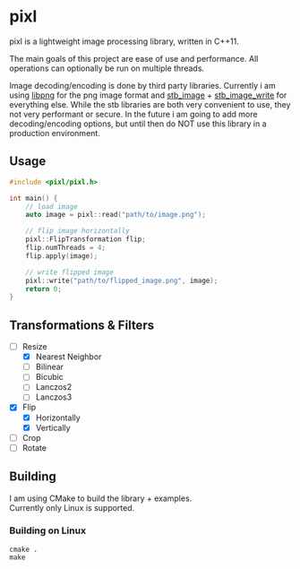 # pixl
pixl is a lightweight image processing library, written in C++11.

The main goals of this project are ease of use and performance. 
All operations can optionally be run on multiple threads.

Image decoding/encoding is done by third party libraries. Currently i am using [libpng](http://www.libpng.org/pub/png/libpng.html) for the png image
format and [stb_image](https://github.com/nothings/stb/blob/master/stb_image.h) +
[stb_image_write](https://github.com/nothings/stb/blob/master/stb_image_write.h) for everything else.
While the stb libraries are both very convenient to use, they not very performant or secure. In the future i am going to add more
decoding/encoding options, but until then do NOT use this library in a production environment.

## Usage
```cpp
#include <pixl/pixl.h>

int main() {
	// load image
	auto image = pixl::read("path/to/image.png");

	// flip image horizontally
	pixl::FlipTransformation flip;
	flip.numThreads = 4;
	flip.apply(image);

	// write flipped image
	pixl::write("path/to/flipped_image.png", image);
	return 0;
}
```

## Transformations & Filters
- [ ] Resize
	- [x] Nearest Neighbor
	- [ ] Bilinear
	- [ ] Bicubic
	- [ ] Lanczos2
	- [ ] Lanczos3
- [x] Flip
	- [x] Horizontally
	- [x] Vertically
- [ ] Crop
- [ ] Rotate

## Building
I am using CMake to build the library + examples.    
Currently only Linux is supported. 

### Building on Linux
```
cmake .
make
```